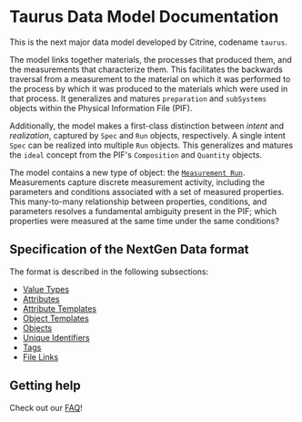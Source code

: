 # Taurus Data Model Documentation

This is the next major data model developed by Citrine, codename `taurus`.

The model links together materials, the processes that produced them, and the measurements that characterize them.
This facilitates the backwards traversal from a measurement to the material on which it was performed to the process by which it was produced to the materials which were used in that process. 
It generalizes and matures `preparation` and `subSystems` objects within the Physical Information File (PIF).

Additionally, the model makes a first-class distinction between *intent* and *realization*, captured by `Spec` and `Run` objects, respectively. 
A single intent `Spec` can be realized into multiple `Run` objects.
This generalizes and matures the `ideal` concept from the PIF's `Composition` and `Quantity` objects.

The model contains a new type of object: the [`Measurement Run`](./specification/objects/#measurement-run). 
Measurements capture discrete measurement activity, including the parameters and conditions associated with a set of measured properties. 
This many-to-many relationship between properties, conditions, and parameters resolves a fundamental ambiguity present in the PIF; which properties were measured at the same time under the same conditions?

## Specification of the NextGen Data format 

The format is described in the following subsections:

* [Value Types](./specification/value-types)
* [Attributes](./specification/attributes)
* [Attribute Templates](./specification/attribute-templates)
* [Object Templates](./specification/object-templates)
* [Objects](./specification/objects)
* [Unique Identifiers](./specification/unique-identifiers)
* [Tags](./specification/tags)
* [File Links](./specification/file-links)

## Getting help

Check out our [FAQ](./faq.md)!
